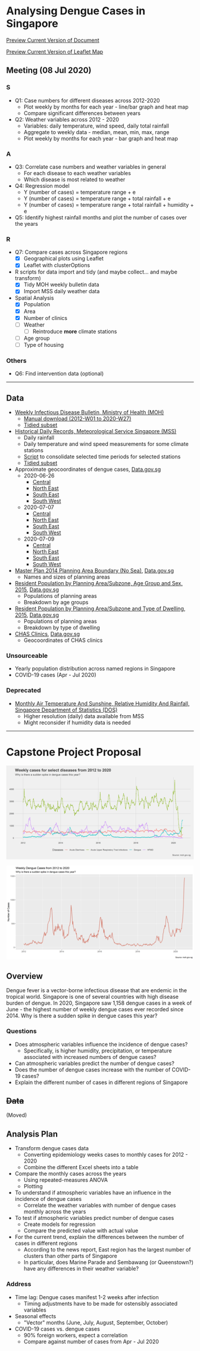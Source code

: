 # Analysing Dengue Cases in Singapore

[Preview Current Version of Document](https://roscoelai.github.io/dasr2020capstone/src/capstone_project_html.html)

[Preview Current Version of Leaflet Map](https://roscoelai.github.io/dasr2020capstone/src/capstone_leaflet_html.html)

## Meeting (08 Jul 2020)
### S
- Q1: Case numbers for different diseases across 2012-2020
  - Plot weekly by months for each year - line/bar graph and heat map
  - Compare significant differences between years
- Q2: Weather variables across 2012 - 2020
  - Variables: daily temperature, wind speed, daily total rainfall
  - Aggregate to weekly data - median, mean, min, max, range
  - Plot weekly by months for each year - bar graph and heat map

### A
- Q3: Correlate case numbers and weather variables in general
  - For each disease to each weather variables
  - Which disease is most related to weather
- Q4: Regression model
  - Y (number of cases) = temperature range + e
  - Y (number of cases) = temperature range + total rainfall + e
  - Y (number of cases) = temperature range + total rainfall + humidity + e
- Q5: Identify highest rainfall months and plot the number of cases over the years

### R
- Q7: Compare cases across Singapore regions
  - [x] Geographical plots using Leaflet
  - [x] Leaflet with clusterOptions
- R scripts for data import and tidy (and maybe collect... and maybe transform)
  - [x] Tidy MOH weekly bulletin data
  - [x] Import MSS daily weather data
- Spatial Analysis
  - [x] Population
  - [x] Area
  - [x] Number of clinics
  - [ ] Weather
    - [ ] Reintroduce **more** climate stations
  - [ ] Age group
  - [ ] Type of housing

### Others
- Q6: Find intervention data (optional)

---

## Data
- [Weekly Infectious Disease Bulletin, Ministry of Health (MOH)](https://www.moh.gov.sg/resources-statistics/infectious-disease-statistics/2020/weekly-infectious-diseases-bulletin)
  - [Manual download (2012-W01 to 2020-W27)](https://www.moh.gov.sg/docs/librariesprovider5/diseases-updates/weekly-infectious-disease-bulletin-year-2020301ce94d47e44d24aa16207418a38cff.xlsx)
  - [Tidied subset](https://raw.githubusercontent.com/roscoelai/dasr2020capstone/master/data/moh_weekly_bulletin_s_2012_2020_tidy_20200711.csv)
- [Historical Daily Records, Meteorological Service Singapore (MSS)](http://www.weather.gov.sg/climate-historical-daily/)
  - Daily rainfall
  - Daily temperature and wind speed measurements for some climate stations
  - [Script](https://github.com/roscoelai/dasr2020capstone/blob/master/src/import_mss_daily.R) to consolidate selected time periods for selected stations
  - [Tidied subset](https://raw.githubusercontent.com/roscoelai/dasr2020capstone/master/data/mss_daily_2012_2020_4stations_20200714.csv)
- Approximate geocoordinates of dengue cases, [Data.gov.sg](https://data.gov.sg/)
  - 2020-06-26
    - [Central](https://geo.data.gov.sg/denguecase-central-area/2020/06/26/kml/denguecase-central-area.kml)
    - [North East](https://geo.data.gov.sg/denguecase-northeast-area/2020/06/26/kml/denguecase-northeast-area.kml)
    - [South East](https://geo.data.gov.sg/denguecase-southeast-area/2020/06/26/kml/denguecase-southeast-area.kml)
    - [South West](https://geo.data.gov.sg/denguecase-southwest-area/2020/06/26/kml/denguecase-southwest-area.kml)
  - 2020-07-07
    - [Central](https://geo.data.gov.sg/denguecase-central-area/2020/07/07/kml/denguecase-central-area.kml)
    - [North East](https://geo.data.gov.sg/denguecase-northeast-area/2020/07/07/kml/denguecase-northeast-area.kml)
    - [South East](https://geo.data.gov.sg/denguecase-southeast-area/2020/07/07/kml/denguecase-southeast-area.kml)
    - [South West](https://geo.data.gov.sg/denguecase-southwest-area/2020/07/07/kml/denguecase-southwest-area.kml)
  - 2020-07-09
    - [Central](https://geo.data.gov.sg/denguecase-central-area/2020/07/09/kml/denguecase-central-area.kml)
    - [North East](https://geo.data.gov.sg/denguecase-northeast-area/2020/07/09/kml/denguecase-northeast-area.kml)
    - [South East](https://geo.data.gov.sg/denguecase-southeast-area/2020/07/09/kml/denguecase-southeast-area.kml)
    - [South West](https://geo.data.gov.sg/denguecase-southwest-area/2020/07/09/kml/denguecase-southwest-area.kml)
- [Master Plan 2014 Planning Area Boundary (No Sea)](https://geo.data.gov.sg/mp14-plng-area-no-sea-pl/2016/05/11/kml/mp14-plng-area-no-sea-pl.zip), [Data.gov.sg](https://data.gov.sg/)
  - Names and sizes of planning areas
- [Resident Population by Planning Area/Subzone, Age Group and Sex, 2015](https://storage.data.gov.sg/resident-population-by-planning-area-subzone-age-group-and-sex-2015/resources/resident-population-by-planning-area-age-group-and-sex-2019-07-30T03-02-18Z.csv), [Data.gov.sg](https://data.gov.sg/)
  - Populations of planning areas
  - Breakdown by age groups
- [Resident Population by Planning Area/Subzone and Type of Dwelling, 2015](https://storage.data.gov.sg/resident-population-by-planning-area-subzone-and-type-of-dwelling-2015/resources/resident-population-by-planning-area-and-type-of-dwelling-2020-07-15T06-05-58Z.csv), [Data.gov.sg](https://data.gov.sg/)
  - Populations of planning areas
  - Breakdown by type of dwelling
- [CHAS Clinics](https://geo.data.gov.sg/moh-chas-clinics/2020/07/05/kml/moh-chas-clinics.kml), [Data.gov.sg](https://data.gov.sg/)
  - Geocoordinates of CHAS clinics

### Unsourceable
- Yearly population distribution across named regions in Singapore
- COVID-19 cases (Apr - Jul 2020)

### Deprecated
- [Monthly Air Temperature And Sunshine, Relative Humidity And Rainfall, Singapore Department of Statistics (DOS)](https://www.tablebuilder.singstat.gov.sg/publicfacing/api/csv/title/15306.csv)
  - Higher resolution (daily) data available from MSS
  - Might reconsider if humidity data is needed

---

# Capstone Project Proposal

![](./imgs/ncases_4diseases_2012_2020.png)

![](./imgs/ncases_2012_2020.png)

## Overview
Dengue fever is a vector-borne infectious disease that are endemic in the tropical world. Singapore is one of several countries with high disease burden of dengue. In 2020, Singapore saw 1,158 dengue cases in a week of June - the highest number of weekly dengue cases ever recorded since 2014. Why is there a sudden spike in dengue cases this year?

### Questions
  - Does atmospheric variables influence the incidence of dengue cases?
    - Specifically, is higher humidity, precipitation, or temperature associated with increased numbers of dengue cases?
  - Can atmospheric variables predict the number of dengue cases?
  - Does the number of dengue cases increase with the number of COVID-19 cases?
  - Explain the different number of cases in different regions of Singapore



## <s>Data</s>
(Moved)



## Analysis Plan
- Transform dengue cases data
  - Converting epidemiology weeks cases to monthly cases for 2012 - 2020
  - Combine the different Excel sheets into a table 
- Compare the monthly cases across the years
  - Using repeated-measures ANOVA
  - Plotting
- To understand if atmospheric variables have an influence in the incidence of dengue cases
  - Correlate the weather variables with number of dengue cases monthly across the years
- To test if atmospheric variables predict number of dengue cases
  - Create models for regression
  - Compare the predicted value with actual value
- For the current trend, explain the differences between the number of cases in different regions
  - According to the news report, East region has the largest number of clusters than other parts of Singapore
  - In particular, does Marine Parade and Sembawang (or Queenstown?) have any differences in their weather variable?

### Address
- Time lag: Dengue cases manifest 1-2 weeks after infection
  - Timing adjustments have to be made for ostensibly associated variables
- Seasonal effects
  - "Vector" months (June, July, August, September, October)
- COVID-19 cases vs. dengue cases
  - 90% foreign workers, expect a correlation
  - Compare against number of cases from Apr - Jul 2020

